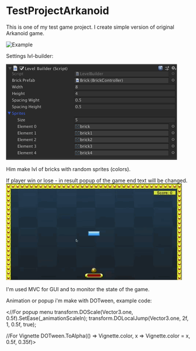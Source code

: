 # TestProjectArkanoid
This is one of my test game project. I create simple version of original Arkanoid game. 

![Example](https://github.com/Alex03Y/TestProjectArkanoid/blob/master/Pictures/ExampleGamePlayHighFps.gif)

Settings lvl-builder:

![Lvl-Builder](https://github.com/Alex03Y/TestProjectArkanoid/blob/master/Pictures/Lvl%20Builder.png)

Him make lvl of bricks with random sprites (colors).

If player win or lose -  in result popup of the game end text will be changed.
![End Game Popup](https://github.com/Alex03Y/TestProjectArkanoid/blob/master/Pictures/WinPopup.gif)


I'm used MVC for GUI and to monitor the state of the game.

Animation or popup i'm make with DOTween, example code:

<//For popup menu
transform.DOScale(Vector3.one, 0.5f).SetEase(_animationScaleIn);
transform.DOLocalJump(Vector3.one, 2f, 1, 0.5f, true);

//For Vignette
DOTween.ToAlpha(() => Vignette.color, x => Vignette.color = x, 0.5f, 0.35f)>
